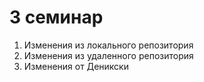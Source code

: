 # 3 семинар
1. Изменения из локального репозитория
2. Изменения из удаленного репозитория
3. Изменения от Деникски